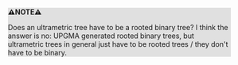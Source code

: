 <div style="margin:2em; background-color: #e0e0e0;">

<strong>⚠️NOTE️️️⚠️</strong>

Does an ultrametric tree have to be a rooted binary tree? I think the answer is no: UPGMA generated rooted binary trees, but ultrametric trees in general just have to be rooted trees / they don't have to be binary.
</div>

